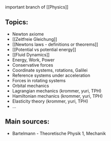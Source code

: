 important branch of [[Physics]]


## Topics:
- Newton axiome
- [[Zeitfreie Gleichung]]
- [[Newtons laws - definitions or theorems]]
- [[Potential vs potential energy]]
- [[Fluid Dynamics]]
- Energy, Work, Power
- Conservative forces
- Coordinate systems, rotations, Galilei
- Reference systems under acceleration
- Forces in rotating systems
- Orbital mechanics
- Lagrangian mechanics (krommer, yuri, TPH)
- Hamiltonian mechanics (krommer, yuri, TPH)
- Elasticity theory (krommer, yuri, TPH)
- ...


## Main sources:
- Bartelmann - Theoretische Physik 1, Mechanik